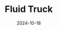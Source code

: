 ---  
layout: startup_page  
title: "Fluid Truck"  
id: "fluidtruck.com"  
permalink: "/fluidtruckfluidtruck.com10182024/"  
website: "https://www.fluidtruck.com/"  
funding_round: "Debt"  
funding_amount: "$7M"  
investors: "Kingbee Rentals, Unknown Existing Investors"  
about: "Fluid Truck is a commercial vehicle rental company that operates as a peer-to-peer platform, allowing individuals and businesses to rent out their vans and trucks. It aimed to disrupt the commercial vehicle rental market by offering a more flexible and accessible alternative to traditional rental companies."  
markets: "Transportation, Logistics, Automotive, Apps, Rental"  
hq: "Denver, Colorado, United States"  
founded_year: "2016"  
linkedin: "https://www.linkedin.com/company/fluid-inc."  
twitter: "https://twitter.com/fluidtruck"  
instagram: ""  
facebook: "https://www.facebook.com/FluidTruck"  
crunchbase: "https://www.crunchbase.com/organization/fluid-market"  
pitchbook: "https://pitchbook.com/profiles/company/168282-19"  

date_display: "18-Oct-2024"  
date: "2024-10-18"

# SEO Optimization  
meta_title: "Fluid Truck - Debt Funding ($7M)"  
meta_description: "Fluid Truck, Fluid Truck is a commercial vehicle rental company that operates as a peer-to-peer platform, allowing individuals and businesses to rent out their van..."  
meta_keywords: "Fluid Truck, Transportation, Logistics, Automotive, Apps, Rental, Debt funding"  
canonical_url: "https://startup.projectstartups.com/fluidtruckfluidtruck.com10182024/"  
---